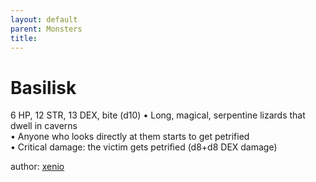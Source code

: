 ```yaml
---
layout: default
parent: Monsters 
title: 
--- 
```

# Basilisk
6 HP, 12 STR, 13 DEX, bite (d10)
• Long, magical, serpentine lizards that dwell in caverns  
• Anyone who looks directly at them starts to get petrified  
• Critical damage: the victim gets petrified (d8+d8 DEX damage)  




author: [xenio](https://xenioinabottle.blogspot.com/2021/02/classic-monsters-for-cairnito-part-1.html) 


